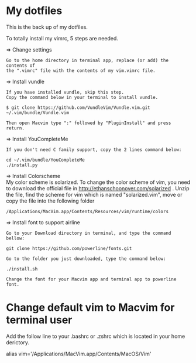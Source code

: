 # My dotfiles
This is the back up of my dotfiles.

To totally install my vimrc, 5 steps are needed.

=> Change settings

    Go to the home directory in terminal app, replace (or add) the contents of
    the ".vimrc" file with the contents of my vim.vimrc file.

=> Install vundle

    If you have installed vundle, skip this step.
    Copy the command below in your terminal to install vundle.

    $ git clone https://github.com/VundleVim/Vundle.vim.git ~/.vim/bundle/Vundle.vim

    Then open Macvim type ":" followed by "PluginInstall" and press return.
=> Install YouCompleteMe

    If you don't need C family support, copy the 2 lines command below:

    cd ~/.vim/bundle/YouCompleteMe
    ./install.py

=> Install Colorscheme                                                          
    My color scheme is solarized. To change the color scheme of vim, you need to
    download the official file in http://ethanschoonover.com/solarized .
    Unzip the file, find the scheme for vim which is named "solarized.vim",
    move or copy the file into the following folder

    /Applications/MacVim.app/Contents/Resources/vim/runtime/colors

=> Install font to support airline

    Go to your Download directory in terminal, and type the command bellow:

    git clone https://github.com/powerline/fonts.git

    Go to the folder you just downloaded, type the command below:

    ./install.sh

    Change the font for your Macvim app and terminal app to powerline font.
# Change default vim to Macvim for terminal user
Add the follow line to your .bashrc or .zshrc which is located in your home
derictory.

alias vim='/Applications/MacVim.app/Contents/MacOS/Vim'
